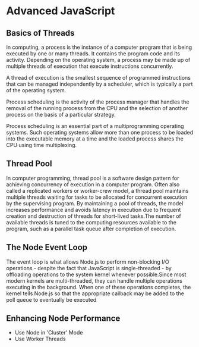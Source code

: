 # Advanced JavaScript

## Basics of Threads

In computing, a process is the instance of a computer program that is being executed by one or many threads. It contains the program code and its activity. Depending on the operating system, a process may be made up of multiple threads of execution that execute instructions concurrently.

A thread of execution is the smallest sequence of programmed instructions that can be managed independently by a scheduler, which is typically a part of the operating system.

Process scheduling is the activity of the process manager that handles the removal of the running process from the CPU and the selection of another process on the basis of a particular strategy.

Process scheduling is an essential part of a multiprogramming operating systems. Such operating systems allow more than one process to be loaded into the executable memory at a time and the loaded process shares the CPU using time multiplexing.

## Thread Pool

In computer programming, thread pool is a software design pattern for achieving concurrency of execution in a computer program. Often also called a replicated workers or worker-crew model, a thread pool maintains multiple threads waiting for tasks to be allocated for concurrent execution by the supervising program. By maintaining a pool of threads, the model increases performance and avoids latency in execution due to frequent creation and destruction of threads for short-lived tasks.The number of available threads is tuned to the computing resources available to the program, such as a parallel task queue after completion of execution.

## The Node Event Loop

The event loop is what allows Node.js to perform non-blocking I/O operations - despite the fact that JavaScript is single-threaded - by offloading operations to the system kernel whenever possible.Since most modern kernels are multi-threaded, they can handle multiple operations executing in the background. When one of these operations completes, the kernel tells Node.js so that the appropriate callback may be added to the poll queue to eventually be executed

## Enhancing Node Performance

- Use Node in 'Cluster' Mode
- Use Worker Threads